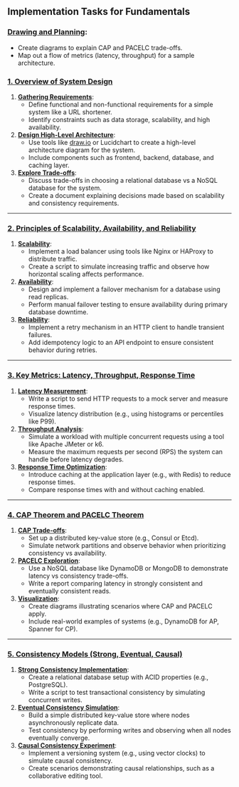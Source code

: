 
## **Implementation Tasks for Fundamentals**

### **[Drawing and Planning](./1-Drawing-and-Planning/README.md)**:
- Create diagrams to explain CAP and PACELC trade-offs.
- Map out a flow of metrics (latency, throughput) for a sample architecture.

### **[1. Overview of System Design](./2-Overview-of-System-Design/README.md)**

1.  **[Gathering Requirements](./2-Overview-of-System-Design/gathering-requirements.md)**:
    -   Define functional and non-functional requirements for a simple system like a URL shortener.
    -   Identify constraints such as data storage, scalability, and high availability.
2.  **[Design High-Level Architecture](./2-Overview-of-System-Design/design-high-level-architecture.md)**:
    -   Use tools like [draw.io](http://draw.io) or Lucidchart to create a high-level architecture diagram for the system.
    -   Include components such as frontend, backend, database, and caching layer.
3.  **[Explore Trade-offs](./2-Overview-of-System-Design/explore-trade-offs.md)**:
    -   Discuss trade-offs in choosing a relational database vs a NoSQL database for the system.
    -   Create a document explaining decisions made based on scalability and consistency requirements.

----------

### **[2. Principles of Scalability, Availability, and Reliability](./3-Principles-of-Scalability-Availability-and-Reliability/README.md)**

1.  **[Scalability](./3-Principles-of-Scalability-Availability-and-Reliability/scalability.md)**:
    -   Implement a load balancer using tools like Nginx or HAProxy to distribute traffic.
    -   Create a script to simulate increasing traffic and observe how horizontal scaling affects performance.
2.  **[Availability](./3-Principles-of-Scalability-Availability-and-Reliability/availability.md)**:
    -   Design and implement a failover mechanism for a database using read replicas.
    -   Perform manual failover testing to ensure availability during primary database downtime.
3.  **[Reliability](./3-Principles-of-Scalability-Availability-and-Reliability/reliability.md)**:
    -   Implement a retry mechanism in an HTTP client to handle transient failures.
    -   Add idempotency logic to an API endpoint to ensure consistent behavior during retries.

----------

### **[3. Key Metrics: Latency, Throughput, Response Time](./4-Key-Metrics-Latency-Throughput-Response-Time-etc/README.md)**

1.  **[Latency Measurement](./4-Key-Metrics-Latency-Throughput-Response-Time-etc/latency-measurement.md)**:
    -   Write a script to send HTTP requests to a mock server and measure response times.
    -   Visualize latency distribution (e.g., using histograms or percentiles like P99).
2.  **[Throughput Analysis](./4-Key-Metrics-Latency-Throughput-Response-Time-etc/throughput-analysis.md)**:
    -   Simulate a workload with multiple concurrent requests using a tool like Apache JMeter or k6.
    -   Measure the maximum requests per second (RPS) the system can handle before latency degrades.
3.  **[Response Time Optimization](./4-Key-Metrics-Latency-Throughput-Response-Time-etc/response-time-optimization.md)**:
    -   Introduce caching at the application layer (e.g., with Redis) to reduce response times.
    -   Compare response times with and without caching enabled.

----------

### **[4. CAP Theorem and PACELC Theorem](./5-CAP-Theorem-and-PACELC-Theorem/README.md)**

1.  **[CAP Trade-offs](./5-CAP-Theorem-and-PACELC-Theorem/cap-trade-offs.md)**:
    -   Set up a distributed key-value store (e.g., Consul or Etcd).
    -   Simulate network partitions and observe behavior when prioritizing consistency vs availability.
2.  **[PACELC Exploration](./5-CAP-Theorem-and-PACELC-Theorem/pacelc-exploration.md)**:
    -   Use a NoSQL database like DynamoDB or MongoDB to demonstrate latency vs consistency trade-offs.
    -   Write a report comparing latency in strongly consistent and eventually consistent reads.
3.  **[Visualization](./5-CAP-Theorem-and-PACELC-Theorem/visualization.md)**:
    -   Create diagrams illustrating scenarios where CAP and PACELC apply.
    -   Include real-world examples of systems (e.g., DynamoDB for AP, Spanner for CP).

----------

### **[5. Consistency Models (Strong, Eventual, Causal)](./6-Consistency-Models-Strong-Eventual-Causal/README.md)**

1.  **[Strong Consistency Implementation](./6-Consistency-Models-Strong-Eventual-Causal/strong-consistency-implementation.md)**:
    -   Create a relational database setup with ACID properties (e.g., PostgreSQL).
    -   Write a script to test transactional consistency by simulating concurrent writes.
2.  **[Eventual Consistency Simulation](./6-Consistency-Models-Strong-Eventual-Causal/eventual-consistency-simulation.md)**:
    -   Build a simple distributed key-value store where nodes asynchronously replicate data.
    -   Test consistency by performing writes and observing when all nodes eventually converge.
3.  **[Causal Consistency Experiment](./6-Consistency-Models-Strong-Eventual-Causal/causal-consistency-experiment.md)**:
    -   Implement a versioning system (e.g., using vector clocks) to simulate causal consistency.
    -   Create scenarios demonstrating causal relationships, such as a collaborative editing tool.